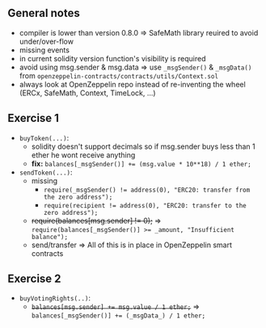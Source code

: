 ## General notes
- compiler is lower than version 0.8.0 => SafeMath library reuired to avoid under/over-flow
- missing events
- in current solidity version function's visibility is required
- avoid using msg.sender & msg.data => use `_msgSender()` & `_msgData()` from `openzeppelin-contracts/contracts/utils/Context.sol`
- always look at OpenZeppelin repo instead of re-inventing the wheel (ERCx, SafeMath, Context, TimeLock, ...)

## Exercise 1

- `buyToken(...)`:
  - solidity doesn't support decimals so if msg.sender buys less than 1 ether he wont receive anything
  - **fix:** `balances[_msgSender()] += (msg.value * 10**18) / 1 ether;`
- `sendToken(...)`:
  - missing
      - `require(_msgSender() != address(0), "ERC20: transfer from the zero address");`
      - `require(recipient != address(0), "ERC20: transfer to the zero address");`
  - ~~require(balances[msg.sender] != 0);~~ => `require(balances[_msgSender()] >= _amount, "Insufficient balance");`
  - send/transfer 
  => All of this is in place in OpenZeppelin smart contracts


## Exercise 2
- `buyVotingRights(..)`:
  - ~~`balances[msg.sender] += msg.value / 1 ether;`~~ => `balances[_msgSender()] += (_msgData_) / 1 ether;`
